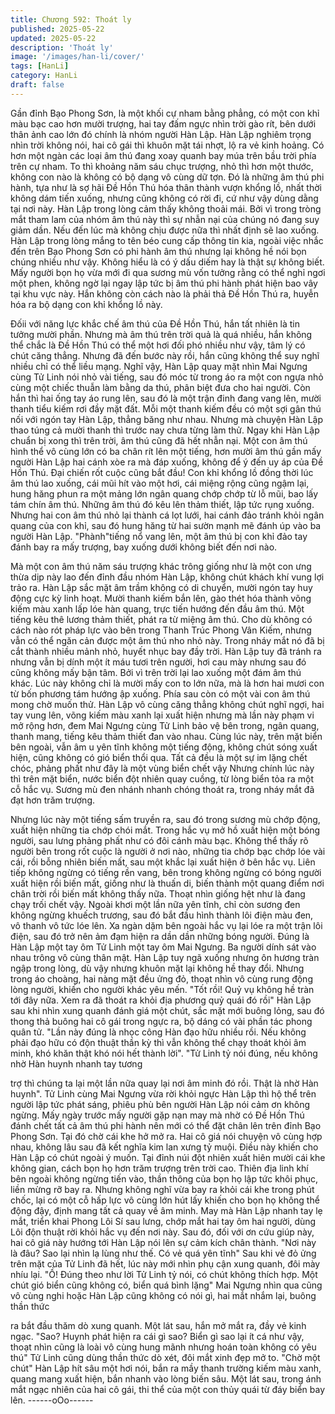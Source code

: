 ```yaml
---
title: Chương 592: Thoát ly
published: 2025-05-22
updated: 2025-05-22
description: 'Thoát ly'
image: '/images/han-li/cover/'
tags: [HanLi]
category: HanLi
draft: false
---
```


Gần đỉnh Bạo Phong Sơn, là một khối cự nham bằng phẳng, có
một con khỉ màu bạc cao hơn mười trượng, hai tay đấm ngực
nhìn trời gào rít, bên dưới thân ảnh cao lớn đó chính là nhóm
người Hàn Lập.
Hàn Lập nghiêm trọng nhìn trời không nói, hai cô gái thì khuôn
mặt tái nhợt, lộ ra vẻ kinh hoảng.
Có hơn một ngàn các loại âm thú đang xoay quanh bay múa trên
bầu trời phía trên cự nham. To thì khoảng năm sáu chục trượng,
nhỏ thì hơn một thước, không con nào là không có bộ dạng vô
cùng dữ tợn.
Đó là những âm thú phi hành, tựa như là sợ hãi Đề Hồn Thú hóa
thân thành vượn khổng lồ, nhất thời không dám tiến xuống,
nhưng cũng không có rời đi, cứ như vậy dùng dằng tại nơi này.
Hàn Lập trong lòng cảm thấy không thoải mái.
Bởi vì trong tròng mắt tham lam của nhóm âm thú này thì sự nhẫn
nại của chúng nó đang suy giảm dần. Nếu đến lúc mà không chịu
được nữa thì nhất định sẽ lao xuống.
Hàn Lập trong lòng mắng to tên béo cung cấp thông tin kia, ngoài
việc nhắc đến trên Bạo Phong Sơn có phi hành âm thú nhưng lại
không hề nói bọn chúng nhiều như vậy. Không hiểu là có ý dấu
diếm hay là thật sự không biết.
Mấy người bọn họ vừa mới đi qua sương mù vốn tưởng rằng có
thể nghỉ ngơi một phen, không ngờ lại ngay lập tức bị âm thú phi
hành phát hiện bao vây tại khu vực này. Hắn không còn cách nào
là phải thả Đề Hồn Thú ra, huyễn hóa ra bộ dạng con khỉ khổng lồ
này.

Đốii với năng lực khắc chế âm thú của Đề Hồn Thú, hắn tất nhiên
là tin tưởng mười phần. Nhưng mà âm thú trên trời quả là quá
nhiều, hắn không thể chắc là Đề Hồn Thú có thể một hơi đối phó
nhiều như vậy, tâm lý có chút căng thẳng.
Nhưng đã đến bước này rồi, hắn cũng không thể suy nghĩ nhiều
chỉ có thể liều mạng.
Nghĩ vậy, Hàn Lập quay mặt nhìn Mai Ngưng cùng Tử Linh nói
nhỏ vài tiếng, sau đó móc từ trong áo ra một con ngựa nhỏ cùng
một chiếc thuẫn làm bằng da thú, phân biệt đưa cho hai người.
Còn hắn thì hai ống tay áo rung lên, sau đó là một trận đinh đang
vang lên, mười thanh tiểu kiếm rơi đầy mặt đất.
Mỗi một thanh kiếm đều có một sợi gân thú nối với ngón tay Hàn
Lập, thẳng băng như nhau. Nhưng mà chuyện Hàn Lập thao túng
cả mười thanh thì trước nay chưa từng làm thử.
Ngay khi Hàn Lập chuẩn bị xong thì trên trời, âm thú cũng đã hết
nhẫn nại.
Một con âm thú hình thể vô cùng lớn có ba chân rít lên một tiếng,
hơn mười âm thú gần mấy người Hàn Lập hai cánh xòe ra mà
đáp xuống, không để ý đến uy áp của Đề Hồn Thú.
Đại chiến rốt cuộc cũng bắt đầu!
Con khỉ khổng lồ đồng thời lúc âm thú lao xuống, cái mũi hít vào
một hơi, cái miệng rộng cũng ngậm lại, hung hăng phun ra một
mảng lớn ngân quang chớp chớp từ lỗ mũi, bao lấy tám chín âm
thú. Những âm thú đó kêu lên thảm thiết, lập tức rụng xuống.
Nhưng hai con âm thú nhỏ lại thành cá lọt lưới, hai cánh đảo
tránh khỏi ngân quang của con khỉ, sau đó hung hăng từ hai sườn
mạnh mẽ đánh úp vào ba người Hàn Lập.
"Phành"tiếng nổ vang lên, một âm thú bị con khỉ đảo tay đánh bay
ra mấy trượng, bay xuống dưới không biết đến nơi nào.

Mà một con âm thú năm sáu trượng khác trông giống như là một
con ưng thừa dịp này lao đến đỉnh đầu nhóm Hàn Lập, không
chút khách khí vung lợi trảo ra.
Hàn Lập sắc mặt âm trầm không có di chuyển, mười ngón tay huy
động cực kỳ linh hoạt.
Mười thanh kiếm bắn lên, gào thét hóa thành võng kiếm màu
xanh lấp lóe hàn quang, trực tiến hướng đến đầu âm thú.
Một tiếng kêu thê lương thảm thiết, phát ra từ miệng âm thú.
Cho dù không có cách nào rót pháp lực vào bên trong Thanh Trúc
Phong Vân Kiếm, nhưng vẫn có thể ngăn cản được một âm thú
nho nhỏ này. Trong nháy mắt nó đã bị cắt thành nhiều mảnh nhỏ,
huyết nhục bay đầy trời. Hàn Lập tuy đã tránh ra nhưng vẫn bị
dính một ít máu tươi trên người, hơi cau mày nhưng sau đó cũng
không mấy bận tâm.
Bởi vì trên trời lại lao xuống một đám âm thú khác.
Lúc này không chỉ là mười mấy con to lớn nữa, mà là hơn hai
mươi con từ bốn phương tám hướng ập xuống. Phía sau còn có
một vài con âm thú mong chờ muốn thử.
Hàn Lập vô cùng căng thẳng không chút nghĩ ngợi, hai tay vung
lên, võng kiếm màu xanh lại xuất hiện nhưng mà lần này phạm vi
mở rộng hơn, đem Mai Ngưng cùng Tử Linh bảo vệ bên trong,
ngân quang, thanh mang, tiếng kêu thảm thiết đan vào nhau.
Cùng lúc này, trên mặt biển bên ngoài, vẫn âm u yên tĩnh không
một tiếng động, không chút sóng xuất hiện, cũng không có gió
biển thổi qua. Tất cả đều là một sự im lặng chết chóc, phảng phất
như đây là một vùng biển chết vậy
Nhưng chính lúc này thì trên mặt biển, nước biển đột nhiên quay
cuồng, từ lòng biển tỏa ra một cỗ hắc vụ.
Sương mù đen nhánh nhanh chóng thoát ra, trong nháy mắt đã
đạt hơn trăm trượng.

Nhưng lúc này một tiếng sấm truyền ra, sau đó trong sương mù
chớp động, xuất hiện những tia chớp chói mắt. Trong hắc vụ mở
hồ xuất hiện một bóng người, sau lưng phảng phất như có đôi
cánh màu bạc.
Không thể thấy rõ người bên trong rốt cuộc là người ở nơi nào,
những tia chớp bạc chớp lóe vài cái, rồi bỗng nhiên biến mất, sau
một khắc lại xuất hiện ở bên hắc vụ.
Liên tiếp không ngừng có tiếng rền vang, bên trong không ngừng
có bóng người xuất hiện rồi biến mất, giống như là thuấn di, biến
thành một quang điểm nơi chân trời rồi biến mất không thấy nữa.
Thoạt nhìn giống hệt như là đang chạy trối chết vậy.
Ngoài khơi một lần nữa yên tĩnh, chỉ còn sương đen không ngừng
khuếch trương, sau đó bắt đầu hình thành lôi điện màu đen, vô
thanh vô tức lóe lên.
Xa ngàn dặm bên ngoài hắc vụ lại lóe ra một trận lôi điện, sau đó
trở nên ảm đạm hiện ra dần dần những bóng người. Đúng là Hàn
Lập một tay ôm Tử Linh một tay ôm Mai Ngưng. Ba người dính
sát vào nhau trông vô cùng thân mật.
Hàn Lập tuy ngã xuống nhưng ôn hương tràn ngập trong lòng, dù
vậy nhưng khuôn mặt lại không hề thay đổi. Nhưng trong áo
choàng, hai nàng mặt đều ửng đỏ, thoạt nhìn vô cùng rung động
lòng người, khiến cho người khác yêu mến.
"Tốt rồi! Quỷ vụ không hề tràn tới đây nữa. Xem ra đã thoát ra
khỏi địa phương quỷ quái đó rồi" Hàn Lập sau khi nhìn xung
quanh đánh giá một chút, sắc mặt mới buông lỏng, sau đó thong
thả buông hai cô gái trong ngực ra, bộ dáng có vài phần tác
phong quân tử.
"Lần này đúng là nhọc công Hàn đạo hữu nhiều rồi. Nếu không
phải đạo hữu có độn thuật thần kỳ thì vẫn không thể chạy thoát
khỏi âm minh, khó khăn thật khó nói hết thành lời".
"Tử Linh tỷ nói đúng, nếu không nhờ Hàn huynh nhanh tay tương

trợ thì chúng ta lại một lần nữa quay lại nơi âm minh đó rồi. Thật
là nhờ Hàn huynh".
Tử Linh cùng Mai Ngưng vừa rời khỏi ngực Hàn Lập thì hộ thể
trên người lập tức phát sáng, phiêu phù bên người Hàn Lập nói
cảm ơn không ngừng.
Mấy ngày trước mấy người gặp nạn may mà nhờ có Đề Hồn Thú
đánh chết tất cả âm thú phi hành nên mới có thể đặt chân lên trên
đỉnh Bạo Phong Sơn. Tại đó chờ cái khe hở mở ra. Hai cô giá nói
chuyện vô cùng hợp nhau, không lâu sau đã kết nghĩa kim lan
xưng tỷ muội.
Điều này khiến cho Hàn Lập có chút ngoài ý muốn.
Tại đỉnh núi đột nhiên xuất hiên mười cái khe không gian, cách
bọn họ hơn trăm trượng trên trời cao. Thiên địa linh khí bên ngoài
không ngừng tiến vào, thần thông của bọn họ lập tức khôi phục,
liền mừng rỡ bay ra.
Nhưng không nghĩ vừa bay ra khỏi cái khe trong phút chốc, lại có
một cỗ hấp lực vô cùng lớn hút lấy khiến cho bọn họ không thể
động đậy, định mang tất cả quay về âm minh.
May mà Hàn Lập nhanh tay lẹ mắt, triển khai Phong Lôi Sí sau
lưng, chớp mắt hai tay ôm hai người, dùng Lôi độn thuật rời khỏi
hắc vụ đến nơi này.
Sau đó, đối với ơn cứu giúp này, hai cô giá này hướng tới Hàn
Lập nói lên sự cảm kích chân thành.
"Nơi này là đâu? Sao lại nhìn lạ lùng như thế. Có vẻ quá yên tĩnh"
Sau khi vẻ đỏ ửng trên mặt của Tử Linh đã hết, lúc này mới nhìn
phụ cận xung quanh, đôi mày nhíu lại.
"Ồ! Đúng theo như lời Tử Linh tỷ nói, có chút không thích hợp.
Một chút gió biển cũng không có, biển quá bình lặng" Mai Ngưng
nhìn qua cũng vô cùng nghi hoặc
Hàn Lập cũng không có nói gì, hai mắt nhắm lại, buông thần thức

ra bắt đầu thăm dò xung quanh.
Một lát sau, hắn mở mắt ra, đầy vẻ kinh ngạc.
"Sao? Huynh phát hiện ra cái gì sao? Biển gì sao lại ít cá như vậy,
thoạt nhìn cũng là loài vô cùng hung mãnh nhưng hoán toàn
không có yêu thú" Tử Linh cũng dùng thần thức dò xét, đôi mắt
xinh đẹp mở to.
"Chờ một chút" Hàn Lập hít sâu một hơi nói, bắn ra mầy thanh
trường kiếm màu xanh, quang mang xuất hiện, bắn nhanh vào
lòng biến sâu.
Một lát sau, trong ánh mắt ngạc nhiên của hai cô gái, thi thể của
một con thủy quái từ đáy biển bay lên.
------oOo------

